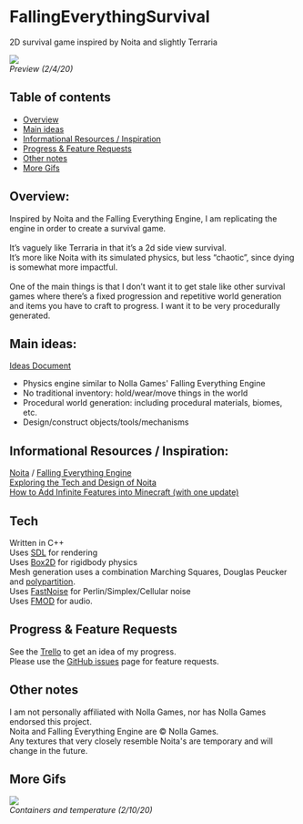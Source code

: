 # FallingEverythingSurvival
2D survival game inspired by Noita and slightly Terraria<br>

![](preview_1.gif)<br>
*Preview (2/4/20)*

## Table of contents<br>
- [Overview](#overview)
- [Main ideas](#main-ideas)
- [Informational Resources / Inspiration](#informational-resources-/-inspiration)
- [Progress & Feature Requests](#progress-&-feature-requests)
- [Other notes](#other-notes)
- [More Gifs](#more-gifs)

## Overview:<br>
Inspired by Noita and the Falling Everything Engine, I am replicating the engine in order to create a survival game.<br><br>
It’s vaguely like Terraria in that it’s a 2d side view survival.<br>
It’s more like Noita with its simulated physics, but less “chaotic”, since dying is somewhat more impactful.<br><br>
One of the main things is that I don’t want it to get stale like other survival games where there’s a fixed progression and repetitive world generation and items you have to craft to progress. I want it to be very procedurally generated.<br>

## Main ideas:
[Ideas Document](https://docs.google.com/document/d/1SOCFCpsvNiFs13mo8QgG-blD-eoXye1Jaay1aRuqXpI/edit?usp=sharing)
- Physics engine similar to Nolla Games' Falling Everything Engine
- No traditional inventory: hold/wear/move things in the world
- Procedural world generation: including procedural materials, biomes, etc.
- Design/construct objects/tools/mechanisms

## Informational Resources / Inspiration:<br>
[Noita](https://noitagame.com/) / [Falling Everything Engine](https://nollagames.com/fallingeverything/)<br>
[Exploring the Tech and Design of Noita](https://www.youtube.com/watch?v=prXuyMCgbTc)<br>
[How to Add Infinite Features into Minecraft (with one update)](https://www.youtube.com/watch?v=CS5DQVSp058)<br>

## Tech<br>
Written in C++<br>
Uses [SDL](https://www.libsdl.org/) for rendering<br>
Uses [Box2D](https://box2d.org/) for rigidbody physics<br>
Mesh generation uses a combination Marching Squares, Douglas Peucker and [polypartition](https://github.com/ivanfratric/polypartition).<br>
Uses [FastNoise](https://github.com/Auburns/FastNoise) for Perlin/Simplex/Cellular noise<br>
Uses [FMOD](https://fmod.com/) for audio.

## Progress & Feature Requests<br>
See the [Trello](https://trello.com/b/JCKJ65yP/falling-everything-survival) to get an idea of my progress.<br>
Please use the [GitHub issues](https://github.com/PieKing1215/FallingEverythingSurvival/issues) page for feature requests.

## Other notes<br>
I am not personally affiliated with Nolla Games, nor has Nolla Games endorsed this project.<br>
Noita and Falling Everything Engine are © Nolla Games.<br>
Any textures that very closely resemble Noita's are temporary and will change in the future.<br>

## More Gifs<br>
![](preview_2.gif)<br>
*Containers and temperature (2/10/20)*
